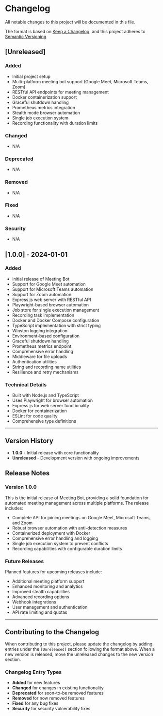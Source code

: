 # Changelog

All notable changes to this project will be documented in this file.

The format is based on [Keep a Changelog](https://keepachangelog.com/en/1.0.0/),
and this project adheres to [Semantic Versioning](https://semver.org/spec/v2.0.0.html).

## [Unreleased]

### Added
- Initial project setup
- Multi-platform meeting bot support (Google Meet, Microsoft Teams, Zoom)
- RESTful API endpoints for meeting management
- Docker containerization support
- Graceful shutdown handling
- Prometheus metrics integration
- Stealth mode browser automation
- Single job execution system
- Recording functionality with duration limits

### Changed
- N/A

### Deprecated
- N/A

### Removed
- N/A

### Fixed
- N/A

### Security
- N/A

## [1.0.0] - 2024-01-01

### Added
- Initial release of Meeting Bot
- Support for Google Meet automation
- Support for Microsoft Teams automation  
- Support for Zoom automation
- Express.js web server with RESTful API
- Playwright-based browser automation
- Job store for single execution management
- Recording task implementation
- Docker and Docker Compose configuration
- TypeScript implementation with strict typing
- Winston logging integration
- Environment-based configuration
- Graceful shutdown handling
- Prometheus metrics endpoint
- Comprehensive error handling
- Middleware for file uploads
- Authentication utilities
- String and recording name utilities
- Resilience and retry mechanisms

### Technical Details
- Built with Node.js and TypeScript
- Uses Playwright for browser automation
- Express.js for web server functionality
- Docker for containerization
- ESLint for code quality
- Comprehensive type definitions

---

## Version History

- **1.0.0** - Initial release with core functionality
- **Unreleased** - Development version with ongoing improvements

## Release Notes

### Version 1.0.0
This is the initial release of Meeting Bot, providing a solid foundation for automated meeting management across multiple platforms. The release includes:

- Complete API for joining meetings on Google Meet, Microsoft Teams, and Zoom
- Robust browser automation with anti-detection measures
- Containerized deployment with Docker
- Comprehensive error handling and logging
- Single job execution system to prevent conflicts
- Recording capabilities with configurable duration limits

### Future Releases
Planned features for upcoming releases include:

- Additional meeting platform support
- Enhanced monitoring and analytics
- Improved stealth capabilities
- Advanced recording options
- Webhook integrations
- User management and authentication
- API rate limiting and quotas

---

## Contributing to the Changelog

When contributing to this project, please update the changelog by adding entries under the `[Unreleased]` section following the format above. When a new version is released, move the unreleased changes to the new version section.

### Changelog Entry Types

- **Added** for new features
- **Changed** for changes in existing functionality
- **Deprecated** for soon-to-be removed features
- **Removed** for now removed features
- **Fixed** for any bug fixes
- **Security** for security vulnerability fixes 